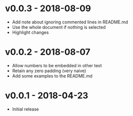 # v0.0.3 - 2018-08-09
- Add note about ignoring commented lines in README.md
- Use the whole document if nothing is selected
- Highlight changes

# v0.0.2 - 2018-08-07
- Allow numbers to be embedded in other text
- Retain any zero padding (very naive)
- Add some examples to the README.md

# v0.0.1 - 2018-04-23
- Initial release
